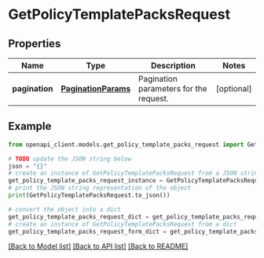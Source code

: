 # GetPolicyTemplatePacksRequest


## Properties

Name | Type | Description | Notes
------------ | ------------- | ------------- | -------------
**pagination** | [**PaginationParams**](PaginationParams.md) | Pagination parameters for the request. | [optional] 

## Example

```python
from openapi_client.models.get_policy_template_packs_request import GetPolicyTemplatePacksRequest

# TODO update the JSON string below
json = "{}"
# create an instance of GetPolicyTemplatePacksRequest from a JSON string
get_policy_template_packs_request_instance = GetPolicyTemplatePacksRequest.from_json(json)
# print the JSON string representation of the object
print(GetPolicyTemplatePacksRequest.to_json())

# convert the object into a dict
get_policy_template_packs_request_dict = get_policy_template_packs_request_instance.to_dict()
# create an instance of GetPolicyTemplatePacksRequest from a dict
get_policy_template_packs_request_form_dict = get_policy_template_packs_request.from_dict(get_policy_template_packs_request_dict)
```
[[Back to Model list]](../README.md#documentation-for-models) [[Back to API list]](../README.md#documentation-for-api-endpoints) [[Back to README]](../README.md)



